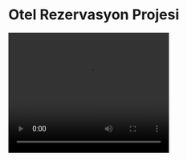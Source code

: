 # Otel Rezervasyon Projesi

<video width="320" height="240" controls>
  <source src="https://www.youtube.com/embed/QhBnZ6NPOY0" type="video/mp4">
  <source src="https://www.youtube.com/embed/QhBnZ6NPOY0" type="video/ogg">
Your browser does not support the video tag.
</video>
